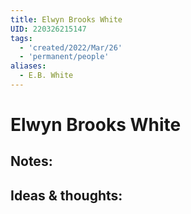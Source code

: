 ```yaml
---
title: Elwyn Brooks White
UID: 220326215147
tags:
  - 'created/2022/Mar/26'
  - 'permanent/people'
aliases:
  - E.B. White
---
```

# Elwyn Brooks White

## Notes:


## Ideas & thoughts:
